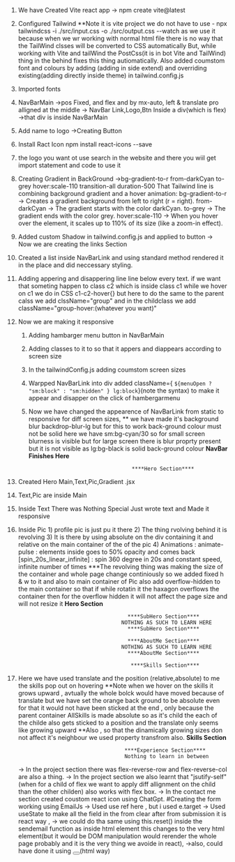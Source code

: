 1) We have Created Vite react app -> npm create vite@latest
2) Configured Tailwind
    **Note it is  vite project we do not have to use - 
        npx tailwindcss -i ./src/input.css -o ./src/output.css --watch
        as we use it because when we wr working with normal html file there is no way that the TailWind clsses will be converted to CSS automatically
        But, while working with Vite and tailWind the PostCss(it is in bot Vite and TailWind) thing in the behind fixes this thing autiomatically.
        Also added coumstom font and colours by adding (adding in side extend) and overriding existing(adding directly inside theme) in tailwind.config.js
3) Imported fonts
4) NavBarMain ->pos Fixed, and flex and by mx-auto, left & translate pro alligned at the middle
  -> NavBar Link,Logo,Btn Inside a div(which is flex)
  ->that div is inside NavBarMain
5) Add name to logo
->Creating Button
6) Install Ract Icon npm install react-icons --save
7) the logo you want ot use search in the website and there you wiil get import statement
   and code to use it
8) Creating Gradient in BackGround
    ->bg-gradient-to-r from-darkCyan to-grey hover:scale-110 transition-all duration-500
      That Tailwind line is combining background gradient and a hover animation:
      bg-gradient-to-r → Creates a gradient background from left to right (r = right).
      from-darkCyan → The gradient starts with the color darkCyan.
      to-grey → The gradient ends with the color grey.
      hover:scale-110 → When you hover over the element, it scales up to 110% of its size (like a zoom-in effect).
9) Added custom Shadow in tailwind.config.js and applied to button
-> Now we are creating the links Section
10) Created a list inside NavBarLink and using standard method rendered it in the place and did   neccessary styling.
11) Adding appering and disappering line line below every text.
     if we want that someting happen to class c2 which is inside class c1 while we hover on c1 we do in CSS c1-c2-hover{} but here to do the same to the parent calss we add clssName="group"
     and in the childclass we add className="group-hover:(whatever you want)"
12) Now we are making it responsive
    1) Adding hambarger menu button in NavBarMain
    2) Adding classes to it to so that it appers and diappears according to screen size
    3) In the tailwindConfig.js adding coumstom screen sizes
    4) Warpped NavBarLink into div added 
    className={ `${menuOpen ? "sm:block" : "sm:hidden" } lg:block`}(note the syntax) to make it appear and disapper on the click of hambergarmenu
    5) Now we have changed the appearence of NavBarLink from static to responsive for diff screen sizes,
    ** we have made it's background blur backdrop-blur-lg 
          but for this to work back-ground colour must not be solid
          here we have sm:bg-cyan/30 so for small screen blurness is visible but
          for large screen there is blur proprty present but it is not visible as lg:bg-black is solid back-ground colour
                                        ****NavBar Finishes Here****

                                            ****Hero Section****
1) Created Hero Main,Text,Pic,Gradient .jsx
2) Text,Pic are inside Main
3) Inside Text There was Nothing Special Just wrote text and Made it responsive
4) Inside Pic 1)  profile pic is just pu it there
              2)  The thing rvolving behind it is revolving
              3)  It is there by using absolute on the div containing it and relative on the main container of the of the pic
              4) Animations : animate-pulse : elements inside goes to 50% opacity and comes back
                              [spin_20s_linear_infinite] : spin 360 degree in 20s and constant speed, infinite number of times
                              ***The revolving thing was making the size of the container and whole page change continiously so we added fixed h & w to it and also to main container of Pic also
                              add overflow-hidden to the main container so that if while rotatin it the haxagon overflows the container then for the overflow hidden it will not affect the page size
                              and will not resize it
                                           ****Hero Section****

                                          ****SubHero Section****
                                        NOTHING AS SUCH TO LEARN HERE
                                          ****SubHero Section****
                                          
                                          ****AboutMe Section****
                                        NOTHING AS SUCH TO LEARN HERE
                                          ****AboutMe Section****

                                           ****Skills Section****
                                          
1) Here we have used translate and the position (relative,absolute) to me the skills pop out on hovering
  **Note when we hover on the skills it grows upward , avtually the whole bolck would have moved because of translate but we have set the orange back ground to be absolute even for that it would not have been sticked at the end , only because the parent container AllSkills is made absolute so as it's child the each of the childe also gets sticked to a position and the translate only seems like growing upward
  **Also , so that the dinamically growing sizes don not affect it's neighbour we used property transfrom also. 
                                           ****Skills Section****
                                         
                                         ****Experience Section****
                                         Nothing to learn in between 
      -> In the project section there was flex-reverse-row and flex-reverse-col are also a thing.
      -> In the project section we also learnt that "jsutify-self"(when for a child of flex we want to apply diff allignment on the child than the other childen) also works with flex box.
      -> In the contact me section created coustom react icon using ChatGpt.
#Creating the form working using EmailJs
-> Used use ref here , but i used e.target
->  Used useState to make all the field in the from clear after from submission it is react way ,
->  we could do tha same using this.reset() inside the sendemail function as inside html element this changes to the very html element(but it would be DOM manipulation would rerender the whole page probably and it is the very thing we avoide in react),
->also, could have done it using <button type="reset"></button>(html way)

                                        
